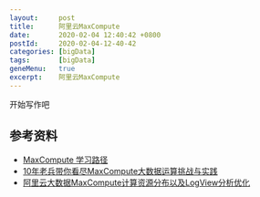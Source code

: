 ```yaml
---
layout:     post
title:      阿里云MaxCompute
date:       2020-02-04 12:40:42 +0800
postId:     2020-02-04-12-40-42
categories: [bigData]
tags:       [bigData]
geneMenu:   true
excerpt:    阿里云MaxCompute
---
```


开始写作吧

## 参考资料

* [MaxCompute 学习路径](https://help.aliyun.com/learn/learningpath/maxcompute.html?spm=a2c4g.11174283.2.4.6f02590eo0XPhg)
* [10年老兵带你看尽MaxCompute大数据运算挑战与实践](https://yq.aliyun.com/articles/60884)
* [阿里云大数据MaxCompute计算资源分布以及LogView分析优化](https://yq.aliyun.com/articles/79704)

